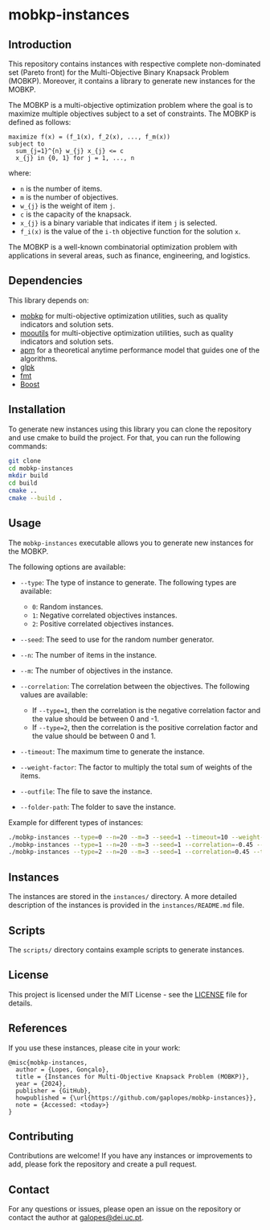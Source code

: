 # mobkp-instances

## Introduction

This repository contains instances with respective complete non-dominated set (Pareto front) for the Multi-Objective Binary Knapsack Problem (MOBKP).
Moreover, it contains a library to generate new instances for the MOBKP.

The MOBKP is a multi-objective optimization problem where the goal is to maximize multiple objectives subject to a set of constraints.
The MOBKP is defined as follows:

```
maximize f(x) = (f_1(x), f_2(x), ..., f_m(x))
subject to
  sum_{j=1}^{n} w_{j} x_{j} <= c
  x_{j} in {0, 1} for j = 1, ..., n
```

where:
- `n` is the number of items.
- `m` is the number of objectives.
- `w_{j}` is the weight of item `j`.
- `c` is the capacity of the knapsack.
- `x_{j}` is a binary variable that indicates if item `j` is selected.
- `f_i(x)` is the value of the `i-th` objective function for the solution `x`.

The MOBKP is a well-known combinatorial optimization problem with applications in several areas, such as finance, engineering, and logistics.

## Dependencies

This library depends on:

- [mobkp](https://github.com/adbjesus/mobkp) for multi-objective optimization utilities, such as quality indicators and solution sets.
- [mooutils](https://github.com/adbjesus/mooutils) for multi-objective optimization utilities, such as quality indicators and solution sets.
- [apm](https://github.com/adbjesus/apm) for a theoretical anytime performance model that guides one of the algorithms.
- [glpk](https://www.gnu.org/software/glpk/)
- [fmt](https://github.com/fmtlib/fmt)
- [Boost](https://www.boost.org/)

## Installation

To generate new instances using this library you can clone the repository and use cmake to build the project.
For that, you can run the following commands:

```bash
git clone
cd mobkp-instances
mkdir build
cd build
cmake ..
cmake --build .
```

## Usage

The `mobkp-instances` executable allows you to generate new instances for the MOBKP.

The following options are available:

- `--type`: The type of instance to generate. The following types are available:
  - `0`: Random instances.
  - `1`: Negative correlated objectives instances.
  - `2`: Positive correlated objectives instances.

- `--seed`: The seed to use for the random number generator.

- `--n`: The number of items in the instance.

- `--m`: The number of objectives in the instance.

- `--correlation`: The correlation between the objectives. The following values are available:
  - If `--type=1`, then the correlation is the negative correlation factor and the value should be between 0 and -1.
  - If `--type=2`, then the correlation is the positive correlation factor and the value should be between 0 and 1.

- `--timeout`: The maximum time to generate the instance.

- `--weight-factor`: The factor to multiply the total sum of weights of the items.

- `--outfile`: The file to save the instance.

- `--folder-path`: The folder to save the instance.

Example for different types of instances:

```bash
./mobkp-instances --type=0 --n=20 --m=3 --seed=1 --timeout=10 --weight-factor=0.5 # Random instance
./mobkp-instances --type=1 --n=20 --m=3 --seed=1 --correlation=-0.45 --timeout=10 --weight-factor=0.5 # Negative correlated instance
./mobkp-instances --type=2 --n=20 --m=3 --seed=1 --correlation=0.45 --timeout=10 --weight-factor=0.5 # Positive correlated instance
```

## Instances

The instances are stored in the `instances/` directory. A more detailed description of the instances is provided in the `instances/README.md` file.

## Scripts

The `scripts/` directory contains example scripts to generate instances.

## License

This project is licensed under the MIT License - see the [LICENSE](LICENSE) file for details.

## References

If you use these instances, please cite in your work:

```
@misc{mobkp-instances,
  author = {Lopes, Gonçalo},
  title = {Instances for Multi-Objective Knapsack Problem (MOBKP)},
  year = {2024},
  publisher = {GitHub},
  howpublished = {\url{https://github.com/gaplopes/mobkp-instances}},
  note = {Accessed: <today>}
}
```

## Contributing

Contributions are welcome! If you have any instances or improvements to add, please fork the repository and create a pull request.

## Contact

For any questions or issues, please open an issue on the repository or contact the author at galopes@dei.uc.pt.

